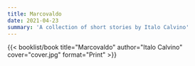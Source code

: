 ```yaml
---
title: Marcovaldo
date: 2021-04-23
summary: 'A collection of short stories by Italo Calvino'
---
```


{{< booklist/book
title="Marcovaldo"
author="Italo Calvino"
cover="cover.jpg"
format="Print" >}}
